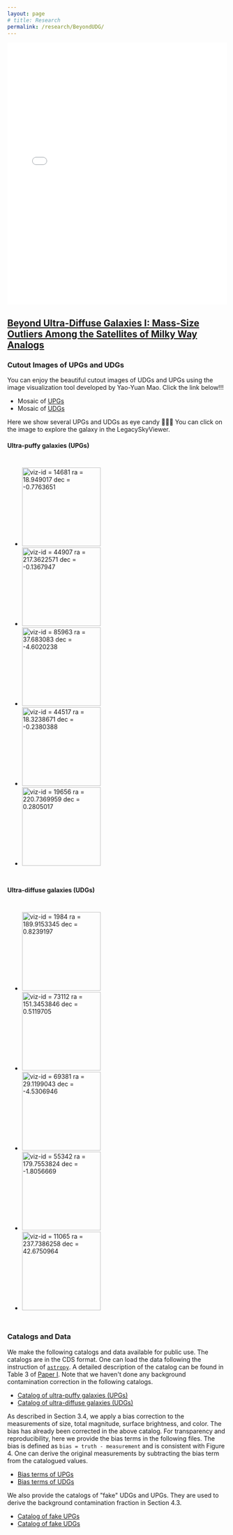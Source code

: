 ```yaml
---
layout: page
# title: Research
permalink: /research/BeyondUDG/
---
```

<head>
    <link rel="stylesheet" type="text/css" href="../../css/display.css">
    <style>
    .galaxies {
      padding: 10px;
      }
    </style>
</head>


<iframe src="environment.html" width="100%" height="600px" frameborder="0"></iframe>


## [Beyond Ultra-Diffuse Galaxies I: Mass-Size Outliers Among the Satellites of Milky Way Analogs](https://arxiv.org/abs/2210.14994)

### Cutout Images of UPGs and UDGs
You can enjoy the beautiful cutout images of UDGs and UPGs using the image visualization tool developed by Yao-Yuan Mao. Click the link below!!! 
- Mosaic of <a class="pku_style" href="http://jiaxuanli.me/galary/BeyondUDG/UPG.html">UPGs</a>
- Mosaic of <a class="pku_style" href="http://jiaxuanli.me/galary/BeyondUDG/UDG.html">UDGs</a>

Here we show several UPGs and UDGs as eye candy &#127852;&#127852;&#127852; You can click on the image to explore the galaxy in the LegacySkyViewer.

<h4>Ultra-puffy galaxies (UPGs)</h4>
<div class='galaxies'>
    <ul class="small-block-grid-5">
      <li>
      <a class="plink" href="https://www.legacysurvey.org/viewer?ra=18.949017&amp;dec=-0.7763651&amp;layer=hsc-dr2&amp;zoom=14">
      <img class="pic  " title="viz-id = 14681
ra = 18.949017
dec = -0.7763651" src="https://www.legacysurvey.org/viewer/cutout.jpg?ra=18.949017&amp;dec=-0.7763651&amp;pixscale=0.1666667&amp;layer=hsc-dr2&amp;size=180" width="180" height="180">
      </a>
      </li>
      <li>
      <a class="plink" href="https://www.legacysurvey.org/viewer?ra=217.3622571&amp;dec=-0.1367947&amp;layer=hsc-dr2&amp;zoom=14">
      <img class="pic  " title="viz-id = 44907
ra = 217.3622571
dec = -0.1367947" src="https://www.legacysurvey.org/viewer/cutout.jpg?ra=217.3622571&amp;dec=-0.1367947&amp;pixscale=0.1666667&amp;layer=hsc-dr2&amp;size=180" width="180" height="180">
      </a></li>
      <li>
      <a class="plink" href="https://www.legacysurvey.org/viewer?ra=37.683083&amp;dec=-4.6020238&amp;layer=hsc-dr2&amp;zoom=14">
      <img class="pic  " title="viz-id = 85963
ra = 37.683083
dec = -4.6020238" src="https://www.legacysurvey.org/viewer/cutout.jpg?ra=37.683083&amp;dec=-4.6020238&amp;pixscale=0.1666667&amp;layer=hsc-dr2&amp;size=180" width="180" height="180">
      </a></li>
      <li>
      <a class="plink" href="https://www.legacysurvey.org/viewer?ra=18.3238671&amp;dec=-0.2380388&amp;layer=hsc-dr2&amp;zoom=14">
      <img class="pic  " title="viz-id = 44517
ra = 18.3238671
dec = -0.2380388" src="https://www.legacysurvey.org/viewer/cutout.jpg?ra=18.3238671&amp;dec=-0.2380388&amp;pixscale=0.1666667&amp;layer=hsc-dr2&amp;size=180" width="180" height="180">
      </a></li>
      <li>
      <a class="plink" href="https://www.legacysurvey.org/viewer?ra=220.7369959&amp;dec=0.2805017&amp;layer=hsc-dr2&amp;zoom=14">
      <img class="pic  " title="viz-id = 19656
ra = 220.7369959
dec = 0.2805017" src="https://www.legacysurvey.org/viewer/cutout.jpg?ra=220.7369959&amp;dec=0.2805017&amp;pixscale=0.1666667&amp;layer=hsc-dr2&amp;size=180" width="180" height="180">
      </a></li>
	</ul>
</div>


<h4>Ultra-diffuse galaxies (UDGs)</h4>
<div class='galaxies'>
    <ul class="small-block-grid-5">
        <li>
        <a class="plink" href="https://www.legacysurvey.org/viewer?ra=189.9153345&amp;dec=0.8239197&amp;layer=hsc-dr2&amp;zoom=14">
        <img class="pic  " title="viz-id = 1984
ra = 189.9153345
dec = 0.8239197" src="https://www.legacysurvey.org/viewer/cutout.jpg?ra=189.9153345&amp;dec=0.8239197&amp;pixscale=0.1666667&amp;layer=hsc-dr2&amp;size=180" width="180" height="180">
       </a></li>
        <li>
      <a class="plink" href="https://www.legacysurvey.org/viewer?ra=151.3453846&amp;dec=0.5119705&amp;layer=hsc-dr2&amp;zoom=14">
     <img class="pic  " title="viz-id = 73112
ra = 151.3453846
dec = 0.5119705" src="https://www.legacysurvey.org/viewer/cutout.jpg?ra=151.3453846&amp;dec=0.5119705&amp;pixscale=0.1666667&amp;layer=hsc-dr2&amp;size=180" width="180" height="180">
      </a></li>
      <li>
      <a class="plink" href="https://www.legacysurvey.org/viewer?ra=29.1199043&amp;dec=-4.5306946&amp;layer=hsc-dr2&amp;zoom=14">
       <img class="pic  " title="viz-id = 69381
ra = 29.1199043
dec = -4.5306946" src="https://www.legacysurvey.org/viewer/cutout.jpg?ra=29.1199043&amp;dec=-4.5306946&amp;pixscale=0.1666667&amp;layer=hsc-dr2&amp;size=180" width="180" height="180">
      </a></li>
      <li>
      <a class="plink" href="https://www.legacysurvey.org/viewer?ra=179.7553824&amp;dec=-1.8056669&amp;layer=hsc-dr2&amp;zoom=14">
      <img class="pic  " title="viz-id = 55342
ra = 179.7553824
dec = -1.8056669" src="https://www.legacysurvey.org/viewer/cutout.jpg?ra=179.7553824&amp;dec=-1.8056669&amp;pixscale=0.1666667&amp;layer=hsc-dr2&amp;size=180" width="180" height="180">
      </a></li>
      <li>
      <a class="plink" href="https://www.legacysurvey.org/viewer?ra=237.7386258&amp;dec=42.6750964&amp;layer=hsc-dr2&amp;zoom=14">
      <img class="pic  " title="viz-id = 11065
ra = 237.7386258
dec = 42.6750964" src="https://www.legacysurvey.org/viewer/cutout.jpg?ra=237.7386258&amp;dec=42.6750964&amp;pixscale=0.1666667&amp;layer=hsc-dr2&amp;size=180" width="180" height="180">
      </a></li>
	</ul>
</div>


### Catalogs and Data
We make the following catalogs and data available for public use. The catalogs are in the CDS format. One can load the data following the instruction of [``astropy``](https://docs.astropy.org/en/stable/api/astropy.io.ascii.Cds.html). A detailed description of the catalog can be found in Table 3 of [Paper I](https://arxiv.org/abs/2210.14994). Note that we haven't done any background contamination correction in the following catalogs.
- [Catalog of ultra-puffy galaxies (UPGs)](https://github.com/AstroJacobLi/kuaizi/blob/master/data/BeyondUDG/upg_cds.dat)
- [Catalog of ultra-diffuse galaxies (UDGs)](https://github.com/AstroJacobLi/kuaizi/blob/master/data/BeyondUDG/udg_cds.dat)

As described in Section 3.4, we apply a bias correction to the measurements of size, total magnitude, surface brightness, and color. The bias has already been corrected in the above catalog. For transparency and reproducibility, here we provide the bias terms in the following files. The bias is defined as ``bias = truth - measurement`` and is consistent with Figure 4. One can derive the original measurements by subtracting the bias term from the catalogued values.
- [Bias terms of UPGs](https://github.com/AstroJacobLi/kuaizi/blob/master/data/BeyondUDG/upg_bias.fits)
- [Bias terms of UDGs](https://github.com/AstroJacobLi/kuaizi/blob/master/data/BeyondUDG/udg_bias.fits)

We also provide the catalogs of "fake" UDGs and UPGs. They are used to derive the background contamination fraction in Section 4.3. 
- [Catalog of fake UPGs](https://github.com/AstroJacobLi/kuaizi/blob/master/data/BeyondUDG/fake_upg_cat_1.5sigma_221025.fits)
- [Catalog of fake UDGs](https://github.com/AstroJacobLi/kuaizi/blob/master/data/BeyondUDG/fake_udg_cat_221025.fits)



